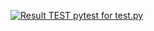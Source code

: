 [![Result TEST pytest for test.py](https://github.com/enguerra-n/TP1-R504/actions/workflows/pytest.yml/badge.svg)](https://github.com/enguerra-n/TP1-R504/actions/workflows/pytest.yml)
